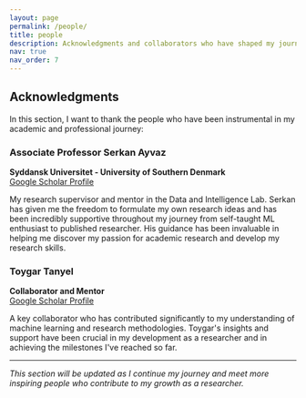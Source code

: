```yaml
---
layout: page
permalink: /people/
title: people
description: Acknowledgments and collaborators who have shaped my journey.
nav: true
nav_order: 7
---
```


## Acknowledgments

In this section, I want to thank the people who have been instrumental in my academic and professional journey:

### Associate Professor Serkan Ayvaz
**Syddansk Universitet - University of Southern Denmark**  
[Google Scholar Profile](https://scholar.google.com/citations?user=ihaclQQAAAAJ&hl=en)

My research supervisor and mentor in the Data and Intelligence Lab. Serkan has given me the freedom to formulate my own research ideas and has been incredibly supportive throughout my journey from self-taught ML enthusiast to published researcher. His guidance has been invaluable in helping me discover my passion for academic research and develop my research skills.

### Toygar Tanyel
**Collaborator and Mentor**  
[Google Scholar Profile](https://scholar.google.com/citations?user=Nj5PIzcAAAAJ&hl=tr)

A key collaborator who has contributed significantly to my understanding of machine learning and research methodologies. Toygar's insights and support have been crucial in my development as a researcher and in achieving the milestones I've reached so far.

---

*This section will be updated as I continue my journey and meet more inspiring people who contribute to my growth as a researcher.*
